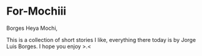 # For-Mochiii
Borges
Heya Mochi, 

This is a collection of short stories I like, everything there today is by Jorge Luis Borges. I hope you enjoy >.<
